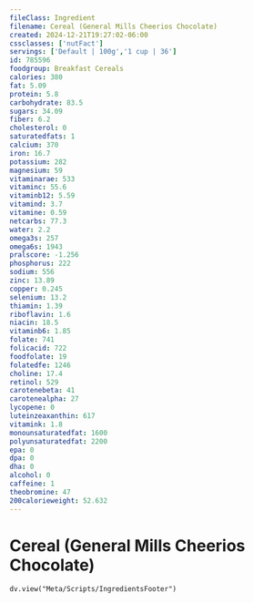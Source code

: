 ```yaml
---
fileClass: Ingredient
filename: Cereal (General Mills Cheerios Chocolate)
created: 2024-12-21T19:27:02-06:00
cssclasses: ['nutFact']
servings: ['Default | 100g','1 cup | 36']
id: 785596
foodgroup: Breakfast Cereals
calories: 380
fat: 5.09
protein: 5.8
carbohydrate: 83.5
sugars: 34.09
fiber: 6.2
cholesterol: 0
saturatedfats: 1
calcium: 370
iron: 16.7
potassium: 282
magnesium: 59
vitaminarae: 533
vitaminc: 55.6
vitaminb12: 5.59
vitamind: 3.7
vitamine: 0.59
netcarbs: 77.3
water: 2.2
omega3s: 257
omega6s: 1943
pralscore: -1.256
phosphorus: 222
sodium: 556
zinc: 13.89
copper: 0.245
selenium: 13.2
thiamin: 1.39
riboflavin: 1.6
niacin: 18.5
vitaminb6: 1.85
folate: 741
folicacid: 722
foodfolate: 19
folatedfe: 1246
choline: 17.4
retinol: 529
carotenebeta: 41
carotenealpha: 27
lycopene: 0
luteinzeaxanthin: 617
vitamink: 1.8
monounsaturatedfat: 1600
polyunsaturatedfat: 2200
epa: 0
dpa: 0
dha: 0
alcohol: 0
caffeine: 1
theobromine: 47
200calorieweight: 52.632
---
```


# Cereal (General Mills Cheerios Chocolate)

```dataviewjs
dv.view("Meta/Scripts/IngredientsFooter")
```